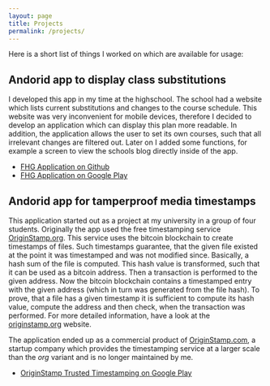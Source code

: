 ```yaml
---
layout: page
title: Projects
permalink: /projects/
---
```

Here is a short list of things I worked on which are available for usage:

## Andorid app to display class substitutions

I developed this app in my time at the highschool. The school had a website which lists current substitutions and changes to the course schedule. This website was very inconvenient for mobile devices, therefore I decided to develop an application which can display this plan more readable.
In addition, the application allows the user to set its own courses, such that all irrelevant changes are filtered out.
Later on I added some functions, for example a screen to view the schools blog directly inside of the app.

- [FHG Application on Github](https://github.com/JBamberger/fhg-android-app)
- [FHG Application on Google Play](https://play.google.com/store/apps/details?id=xyz.jbapps.vplan)

## Andorid app for tamperproof media timestamps

This application started out as a project at my university in a group of four students. Originally the app used the free timestamping service [OriginStamp.org](https://originstamp.org/). This service uses the bitcoin blockchain to create timestamps of files. Such timestamps guarantee, that the given file existed at the point it was timestamped and was not modified since. Basically, a hash sum of the file is computed. This hash value is transformed, such that it can be used as a bitcoin address. Then a transaction is performed to the given address. Now the bitcoin blockchain contains a timestamped entry with the given address (which in turn was generated from the file hash). To prove, that a file has a given timestamp it is sufficient to compute its hash value, compute the address and then check, when the transaction was performed. For more detailed information, have a look at the [originstamp.org](https://originstamp.org/) website.

The application ended up as a commercial product of [OriginStamp.com](https://orginstamp.com/), a startup company which provides the timestamping service at a larger scale than the _org_ variant and is no longer maintained by me.

- [OriginStamp Trusted Timestamping on Google Play](https://play.google.com/store/apps/details?id=kn.uni.isg.evidenceapp)
